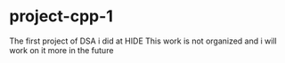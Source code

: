 # project-cpp-1
The first project of DSA i did at HIDE 
This work is not organized and i will work on it more in the future


